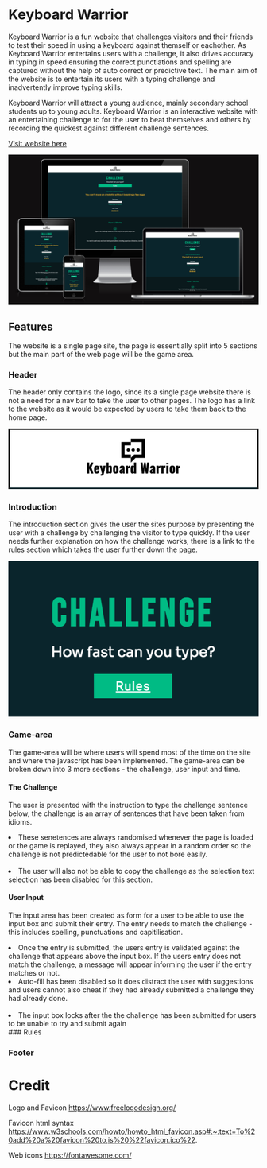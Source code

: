 # Keyboard Warrior

Keyboard Warrior is a fun website that challenges visitors and their friends to test their speed in using a keyboard against themself or eachother. As Keyboard Warrior entertains users with a challenge, it also drives accuracy in typing in speed ensuring the correct punctiations and spelling are captured without the help of auto correct or predictive text. The main aim of the website is to entertain its users with a typing challenge and inadvertently improve typing skills.

Keyboard Warrior will attract a young audience, mainly secondary school students up to young adults. Keyboard Warrior is an interactive website with an entertaining challenge to for the user to beat themselves and others by recording the quickest against different challenge sentences.

[Visit website here](https://stringermus.github.io/keyboard-warrior/)

![responsive](media/responsive.png)

## Features
The website is a single page site, the page is essentially split into 5 sections but the main part of the web page will be the game area.

### Header
The header only contains the logo, since its a single page website there is not a need for a nav bar to take the user to other pages. The logo has a link to the website as it would be expected by users to take them back to the home page.

![header](media/header.png)


### Introduction
The introduction section gives the user the sites purpose by presenting the user with a challenge by challenging the visitor to type quickly. If the user needs further explanation on how the challenge works, there is a link to the rules section which takes the user further down the page.

![introduction](media/intro.png)

### Game-area
The game-area will be where users will spend most of the time on the site and where the javascript has been implemented. The game-area can be broken down into 3 more sections - the challenge, user input and time.

#### The Challenge
The user is presented with the instruction to type the challenge sentence below, the challenge is an array of sentences that have been taken from idioms.

<li>
These senetences are always randomised whenever the page is loaded or the game is replayed, they also always appear in a random order so the challenge is not predictedable for the user to not bore easily.
</li> 
<br>
<li>The user will also not be able to copy the challenge as the selection text selection has been disabled for this section.
</li>

#### User Input
The input area has been created as form for a user to be able to use the input box and submit their entry. The entry needs to match the challenge - this includes spelling, punctuations and capitilisation.

<li>
Once the entry is submitted, the users entry is validated against the challenge that appears above the input box. If the users entry does not match the challenge, a message will appear informing the user if the entry matches or not.
<br>
<li>
Auto-fill has been disabled so it does distract the user with suggestions and users cannot also cheat if they had already submitted a challenge they had already done.
</li>
<br>
<li>
The input box locks after the the challenge has been submitted for users to be unable to try and submit again 
</li>
### Rules

### Footer

# Credit

Logo and Favicon
https://www.freelogodesign.org/

Favicon html syntax
https://www.w3schools.com/howto/howto_html_favicon.asp#:~:text=To%20add%20a%20favicon%20to,is%20%22favicon.ico%22.

Web icons
https://fontawesome.com/